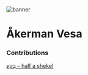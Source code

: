 <html><body><img id="banner" src="/sahd/images/banner.png" alt="banner" /></body></html>

# **Åkerman Vesa**


### Contributions
[בֶַּקַע – half a shekel](../words/half_a_shekel.md)<br>